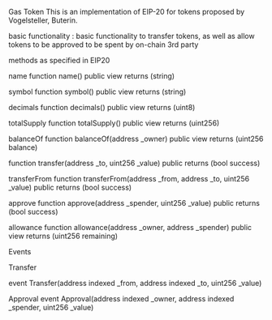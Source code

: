  Gas Token
 This is an implementation of EIP-20 for tokens proposed by Vogelsteller, Buterin.
 <!--Fabian Vogelsteller, Vitalik Buterin, "EIP-20: Token Standard," Ethereum Improvement Proposals, no. 20, November 2015. [Online serial]. Available: https://eips.ethereum.org/EIPS/eip-20.-->
 <!--https://github.com/ethereum/EIPs/blob/master/EIPS/eip-20.md-->

 basic functionality : basic functionality to transfer tokens, as well as allow tokens to be approved to  be spent by on-chain 3rd party

methods as specified in EIP20

name <!-- Returns the name of the token - e.g. "MyToken" -->
function name() public view returns (string)

symbol <!-- Returns the symbol of the token. -->
function symbol() public view returns (string)

decimals <!-- Returns the number of decimals the token uses - e.g. 8, means to divide the token amount by 100000000 to get its user representation. -->
function decimals() public view returns (uint8)

totalSupply <!-- Returns the total token supply. -->
function totalSupply() public view returns (uint256)

balanceOf <!-- Returns the account balance of another account with address _owner -->
function balanceOf(address _owner) public view returns (uint256 balance)

<!-- Transfers _value amount of tokens to address _to, and MUST fire the Transfer event. The function SHOULD throw if the message caller’s account balance does not have enough tokens to spend. -->
function transfer(address _to, uint256 _value) public returns (bool success)
<!-- Transfers of 0 values MUST be treated as normal transfers and fire the Transfer event. -->

 transferFrom <!--Transfers _value amount of tokens from address _from to address _to, and MUST fire the Transfer event.-->
 function transferFrom(address _from, address _to, uint256 _value) public returns (bool success)

 approve <!-- Allows _spender to withdraw from your account multiple times, up to the _value amount. If this function is called again it overwrites the current allowance with _value. -->
 function approve(address _spender, uint256 _value) public returns (bool success)

allowance <!-- Returns the amount which _spender is still allowed to withdraw from _owner. -->
function allowance(address _owner, address _spender) public view returns (uint256 remaining)


Events

 Transfer <!--MUST trigger when tokens are transferred, including zero value transfers.-->
 <!-- A token contract which creates new tokens SHOULD trigger a Transfer event with the _from address set to 0x0 when tokens are created. -->
 event Transfer(address indexed _from, address indexed _to, uint256 _value)


Approval <!--MUST trigger on any successful call to approve(address _spender, uint256 _value).-->
event Approval(address indexed _owner, address indexed _spender, uint256 _value)